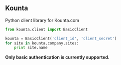 Kounta
------

Python client library for Kounta.com

```python
from kounta.client import BasicClient

kounta = BasicClient('client_id', 'client_secret')
for site in kounta.company.sites:
    print site.name
```

**Only basic authentication is currently supported.**
